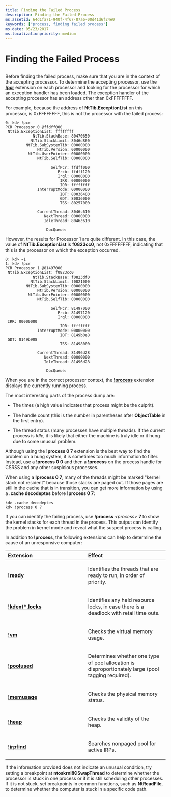 ```yaml
---
title: Finding the Failed Process
description: Finding the Failed Process
ms.assetid: 64d1fa71-940f-4f67-87a6-00d41d6f24e0
keywords: ["process, finding failed process"]
ms.date: 05/23/2017
ms.localizationpriority: medium
---
```


# Finding the Failed Process


## <span id="ddk_finding_the_failed_process_dbg"></span><span id="DDK_FINDING_THE_FAILED_PROCESS_DBG"></span>


Before finding the failed process, make sure that you are in the context of the accepting processor. To determine the accepting processor, use the [**!pcr**](-pcr.md) extension on each processor and looking for the processor for which an exception handler has been loaded. The exception handler of the accepting processor has an address other than 0xFFFFFFFF.

For example, because the address of **NtTib.ExceptionList** on this processor, is 0xFFFFFFFF, this is not the processor with the failed process:

```dbgcmd
0: kd> !pcr 
PCR Processor 0 @ffdff000
 NtTib.ExceptionList: ffffffff
            NtTib.StackBase: 80470650
           NtTib.StackLimit: 8046d860
         NtTib.SubSystemTib: 00000000
              NtTib.Version: 00000000
          NtTib.UserPointer: 00000000
              NtTib.SelfTib: 00000000

                    SelfPcr: ffdff000
                       Prcb: ffdff120
                       Irql: 00000000
                        IRR: 00000000
                        IDR: ffffffff
              InterruptMode: 00000000
                        IDT: 80036400
                        GDT: 80036000
                        TSS: 80257000

              CurrentThread: 8046c610
                 NextThread: 00000000
                 IdleThread: 8046c610

                  DpcQueue: 
```

However, the results for Processor 1 are quite different. In this case, the value of **NtTib.ExceptionList** is **f0823cc0**, not 0xFFFFFFFF, indicating that this is the processor on which the exception occurred.

```dbgcmd
0: kd> ~1 
1: kd> !pcr
PCR Processor 1 @81497000
 NtTib.ExceptionList: f0823cc0
            NtTib.StackBase: f0823df0
           NtTib.StackLimit: f0821000
         NtTib.SubSystemTib: 00000000
              NtTib.Version: 00000000
          NtTib.UserPointer: 00000000
              NtTib.SelfTib: 00000000

                    SelfPcr: 81497000
                       Prcb: 81497120
                       Irql: 00000000
 IRR: 00000000
                        IDR: ffffffff
              InterruptMode: 00000000
                        IDT: 8149b0e8
 GDT: 8149b908
                        TSS: 81498000

              CurrentThread: 81496d28
                 NextThread: 00000000
                 IdleThread: 81496d28

                  DpcQueue: 
```

When you are in the correct processor context, the [**!process**](-process.md) extension displays the currently running process.

The most interesting parts of the process dump are:

-   The times (a high value indicates that process might be the culprit).

-   The handle count (this is the number in parentheses after **ObjectTable** in the first entry).

-   The thread status (many processes have multiple threads). If the current process is *Idle*, it is likely that either the machine is truly idle or it hung due to some unusual problem.

Although using the **!process 0 7** extension is the best way to find the problem on a hung system, it is sometimes too much information to filter. Instead, use a **!process 0 0** and then a **!process** on the process handle for CSRSS and any other suspicious processes.

When using a **!process 0 7**, many of the threads might be marked "kernel stack not resident" because those stacks are paged out. If those pages are still in the cache that is in transition, you can get more information by using a **.cache decodeptes** before **!process 0 7**:

```dbgcmd
kd> .cache decodeptes 
kd> !process 0 7 
```

If you can identify the failing process, use **!process** *&lt;process&gt;* **7** to show the kernel stacks for each thread in the process. This output can identify the problem in kernel mode and reveal what the suspect process is calling.

In addition to **!process**, the following extensions can help to determine the cause of an unresponsive computer:

<table>
<colgroup>
<col width="50%" />
<col width="50%" />
</colgroup>
<thead>
<tr class="header">
<th align="left">Extension</th>
<th align="left">Effect</th>
</tr>
</thead>
<tbody>
<tr class="odd">
<td align="left"><p><strong><a href="-ready.md" data-raw-source="[!ready](-ready.md)">!ready</a></strong></p></td>
<td align="left"><p>Identifies the threads that are ready to run, in order of priority.</p></td>
</tr>
<tr class="even">
<td align="left"><p><strong><a href="-locks---kdext--locks-.md" data-raw-source="[!kdext*.locks](-locks---kdext--locks-.md)">!kdext*.locks</a></strong></p></td>
<td align="left"><p>Identifies any held resource locks, in case there is a deadlock with retail time outs.</p></td>
</tr>
<tr class="odd">
<td align="left"><p><strong><a href="-vm.md" data-raw-source="[!vm](-vm.md)">!vm</a></strong></p></td>
<td align="left"><p>Checks the virtual memory usage.</p></td>
</tr>
<tr class="even">
<td align="left"><p><strong><a href="-poolused.md" data-raw-source="[!poolused](-poolused.md)">!poolused</a></strong></p></td>
<td align="left"><p>Determines whether one type of pool allocation is disproportionately large (pool tagging required).</p></td>
</tr>
<tr class="odd">
<td align="left"><p><strong><a href="-memusage.md" data-raw-source="[!memusage](-memusage.md)">!memusage</a></strong></p></td>
<td align="left"><p>Checks the physical memory status.</p></td>
</tr>
<tr class="even">
<td align="left"><p><strong><a href="-heap.md" data-raw-source="[!heap](-heap.md)">!heap</a></strong></p></td>
<td align="left"><p>Checks the validity of the heap.</p></td>
</tr>
<tr class="odd">
<td align="left"><p><strong><a href="-irpfind.md" data-raw-source="[!irpfind](-irpfind.md)">!irpfind</a></strong></p></td>
<td align="left"><p>Searches nonpaged pool for active IRPs.</p></td>
</tr>
</tbody>
</table>

 

If the information provided does not indicate an unusual condition, try setting a breakpoint at **ntoskrnl!KiSwapThread** to determine whether the processor is stuck in one process or if it is still scheduling other processes. If it is not stuck, set breakpoints in common functions, such as **NtReadFile**, to determine whether the computer is stuck in a specific code path.

 

 





